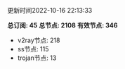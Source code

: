 更新时间2022-10-16 22:13:33

**总订阅: 45**
**总节点: 2108**
**有效节点: 346**
- v2ray节点: 218
- ss节点: 115
- trojan节点: 13
